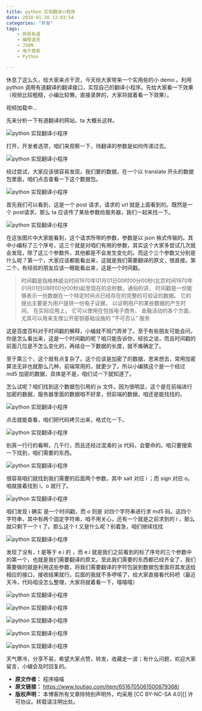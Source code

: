 ```yaml
---
title: python 实现翻译小程序
date: 2018-01-30 13:03:54
categories: "开发"
tags:
	- 网易有道
	- 编程语言
	- JSON
	- 电子商务
	- Python

---
```


休息了这么久，给大家来点干货，今天给大家带来一个实用些的小 demo 。利用 python 调用有道翻译的翻译接口，实现自己的翻译小程序。先给大家看一下效果（视频比较粗糙，小编比较懒，直接录屏的，大家将就着看一下效果）。


视频加载中...

先来分析一下有道翻译的网站，ta 大概长这样。

![python 实现翻译小程序][python]

打开，开发者选项，咱们来观察一下，待翻译的参数是如何传递过去。

![python 实现翻译小程序][python 1]

经过尝试，大家应该很容易发现，我们要的数据，在一个以 translate 开头的数据包里面，咱们点击查看一下这个数据包。


![python 实现翻译小程序][python 2]

首先我们可以看到，这是一个 post 请求，请求的 url 就是上面看到的。既然是一个 post请求，那么 ta 应该传了某些参数给服务器，我们一起来找一下。


![python 实现翻译小程序][python 3]

在这张图片中大家能看到，这个请求所带的参数，参数是以 json 格式传输的。其中小编标了三个序号，这三个就是对咱们有用的参数，其实这个大家多尝试几次就会发现，除了这三个参数外，其他都是不会发生变化的。而这个三个参数又分别是什么呢？第一个，大家应该都能看出来，这就是我们需要翻译的原文，很直接。第二个，有经验的朋友应该一眼能看出来，这是一个时间戳。


> 时间戳是指格林威治时间1970年01月01日00时00分00秒(北京时间1970年01月01日08时00分00秒)起至现在的总秒数。通俗的讲， 时间戳是一份能够表示一份数据在一个特定时间点已经存在的完整的可验证的数据。 它的提出主要是为用户提供一份电子证据， 以证明用户的某些数据的产生时间。 在实际应用上， 它可以使用在包括电子商务、 金融活动的各个方面， 尤其可以用来支撑公开密钥基础设施的 “不可否认” 服务

这是百度百科对于时间戳的解释，小编就不班门弄斧了。至于有些朋友可能会问，你是怎么看出来，这是一个时间戳的呢？咱只能告诉你，经验之谈，而且时间戳的前面几位是不怎么变化的，再结合一下数据的长度，就不难确定了。


至于第三个，这个就有点复杂了。这个应该是加密了的数据，思来想去，常用加密算法无非也就那么几种，前端常用的，就更少了。所以小编猜这个是一个经过 md5 加密的数据，具体是不是，咱们试一下就知道了。

怎么试呢？咱们找到这个数据包引用的 js 文件。因为很明显，这个是在前端进行加密的数据，服务器里面的数据咱不好拿，但前端的数据，咱还是能找找的。


![python 实现翻译小程序][python 4]

点击就能查看，咱们把代码拷贝出来，格式化一下。


![python 实现翻译小程序][python 5]

别真一行行的看啊，几千行，而且还经过混淆的 js 代码，会要命的。咱只要搜索一下找到，咱们需要的东西。

![python 实现翻译小程序][python 6]

很容易咱们就找到我们需要的后面两个参数，其中 salt 对应 i ；而 sign 对应 o。咱就接着找到 i，o 就行了。


![python 实现翻译小程序][python 7]

咱们发现 i 确实 是一个时间戳，而 o 则是 对四个字符串进行求 md5 码。这四个字符串，其中有两个固定字符串，咱不用关心，还有一个就是之前求到的 i ，那么就只剩下一个 t 了。那么这个 t 又是什么呢？别着急，咱们继续找找


![python 实现翻译小程序][python 8]

发现了没有，t 是等于 e.i 的 ，而 e.i 就是我们之前看到的标了序号的三个参数中的第一个，也就是我们需要翻译的原文。至此我们需要的东西都已经齐全了，我们需要做的就是利用这些参数，将我们需要翻译的字符包装到数据包里面将其发送给相应的接口，接收结果就行。后面的我就不多啰嗦了，给大家直接看代码吧（最近天冷，代码咱没怎么整理，大家将就着看一下，嘻嘻嘻）


![python 实现翻译小程序][python 9]

![python 实现翻译小程序][python 10]

![python 实现翻译小程序][python 11]

![python 实现翻译小程序][python 12]

![python 实现翻译小程序][python 13]

天气寒冷，分享不易，希望大家点赞，转发，收藏走一波；有什么问题，欢迎大家留言，小编会及时回复的。


[python]: /pro/os/crawler/IJRA-MRAM-JYQE.jpg
[python 1]: /pro/os/crawler/VQEY-2MAQ-NAZR.jpg
[python 2]: /pro/os/crawler/UBJU-RNAJ-AZV2.jpg
[python 3]: /pro/os/crawler/7FUM-RZZV-EAUA.jpg
[python 4]: /pro/os/crawler/6JZU-BIQN-MAFR.jpg
[python 5]: /pro/os/crawler/EQR2-A3UE-M67J.jpg
[python 6]: /pro/os/crawler/JBE3-I3RE-ERVV.jpg
[python 7]: /pro/os/crawler/YNUA-VUNA-IRBF.jpg
[python 8]: /pro/os/crawler/AFVM-3Y67-RJBA.jpg
[python 9]: /pro/os/crawler/VA2A-YM7J-VRY3.jpg
[python 10]: /pro/os/crawler/YM32-AQEN-3AEZ.jpg
[python 11]: /pro/os/crawler/YUFZ-J33U-FZIN.jpg
[python 12]: /pro/os/crawler/7FEZ-ZIFI-MIZR.jpg
[python 13]: /pro/os/crawler/QVBQ-BRAJ-AYZ2.jpg
 *  **原文作者：** 程序喵喵
 *  **原文链接：** https://www.toutiao.com/item/6516705061500879368/
 *  **版权声明：** 本博客所有文章除特别声明外，均采用 [CC BY-NC-SA 4.0][] 许可协议。转载请注明出处。